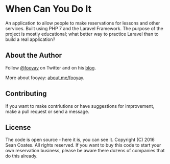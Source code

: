 # When Can You Do It

An application to allow people to make reservations for lessons and other services. Built using
PHP 7 and the Laravel Framework. The purpose of the project is mostly educational; what better way
to practice Laravel than to build a real application?

## About the Author

Follow <a href="https://twitter.com/fooyay">@fooyay</a> on Twitter and on his
<a href="http://fooyay.tumblr.com/">blog</a>.

More about fooyay: <a href="https://about.me/fooyay">about.me/fooyay</a>.

## Contributing

If you want to make contriutions or have suggestions for improvement, make a pull request or send a message.

## License

The code is open source - here it is, you can see it.
Copyright (C) 2016 Sean Coates. All rights reserved.
If you want to buy this code to start your own reservation business, please be aware there dozens
of companies that do this already.
